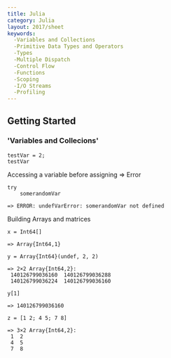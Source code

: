 ```yaml
---
title: Julia
category: Julia
layout: 2017/sheet
keywords:
  -Variables and Collections
  -Primitive Data Types and Operators
  -Types
  -Multiple Dispatch
  -Control Flow
  -Functions
  -Scoping
  -I/O Streams 
  -Profiling
---
```


Getting Started
---------------

### 'Variables and Collecions' 
```
testVar = 2;
testVar 
```

Accessing a variable before assigning => Error
```
try 
	somerandomVar

=> ERROR: undefVarError: somerandomVar not defined
```

Building Arrays and matrices
```
x = Int64[]

=> Array{Int64,1}

y = Array{Int64}(undef, 2, 2)

=> 2×2 Array{Int64,2}:
 140126799036160  140126799036288
 140126799036224  140126799036160

y[1]

=> 140126799036160

z = [1 2; 4 5; 7 8]

=> 3×2 Array{Int64,2}:
 1  2
 4  5
 7  8

```
 